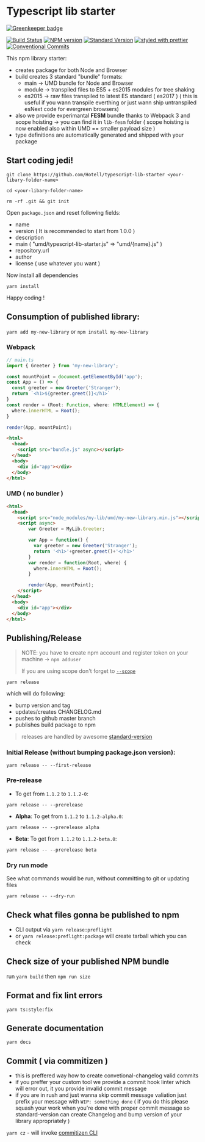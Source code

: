 # Typescript lib starter

[![Greenkeeper badge](https://badges.greenkeeper.io/Hotell/typescript-lib-starter.svg)](https://greenkeeper.io/)

[![Build Status](https://travis-ci.org/Hotell/typescript-lib-starter.svg?branch=master)](https://travis-ci.org/Hotell/typescript-lib-starter)
[![NPM version](https://img.shields.io/npm/v/standard-version.svg)](https://www.npmjs.com/package/typescript-lib-starter)
[![Standard Version](https://img.shields.io/badge/release-standard%20version-brightgreen.svg)](https://github.com/conventional-changelog/standard-version)
[![styled with prettier](https://img.shields.io/badge/styled_with-prettier-ff69b4.svg)](https://github.com/prettier/prettier)
[![Conventional Commits](https://img.shields.io/badge/Conventional%20Commits-1.0.0-yellow.svg)](https://conventionalcommits.org)


This npm library starter:

- creates package for both Node and Browser
- build creates 3 standard "bundle" formats:
  - main -> UMD bundle for Node and Browser
  - module -> transpiled files to ES5 + es2015 modules for tree shaking
  - es2015 -> raw files transpiled to latest ES standard ( es2017 ) ( this is useful if you wann transpile everthing or just wann ship untranspiled esNext code for evergreen browsers)
- also we provide experimantal **FESM** bundle thanks to Webpack 3 and scope hoisting -> you can find it in `lib-fesm` folder ( scope hoisting is now enabled also within UMD == smaller payload size )
- type definitions are automatically generated and shipped with your package

## Start coding jedi!

`git clone https://github.com/Hotell/typescript-lib-starter <your-libary-folder-name>`

`cd <your-libary-folder-name>`

`rm -rf .git && git init`

Open `package.json` and reset following fields:
- name
- version ( It is recommended to start from 1.0.0 )
- description
- main ( "umd/typescript-lib-starter.js" => "umd/{name}.js" )
- repository.url
- author
- license ( use whatever you want )

Now install all dependencies

`yarn install`

Happy coding !

## Consumption of published library:

`yarn add my-new-library` or `npm install my-new-library`

### Webpack

```ts
// main.ts
import { Greeter } from 'my-new-library';

const mountPoint = document.getElementById('app');
const App = () => {
  const greeter = new Greeter('Stranger');
  return `<h1>${greeter.greet()}</h1>`
}
const render = (Root: Function, where: HTMLElement) => {
  where.innerHTML = Root();
}

render(App, mountPoint);
```

```html
<html>
  <head>
    <script src="bundle.js" async></script>
  </head>
  <body>
    <div id="app"></div>
  </body>
</html>
```

### UMD ( no bundler )

```html
<html>
  <head>
    <script src="node_modules/my-lib/umd/my-new-library.min.js"></script>
    <script async>
        var Greeter = MyLib.Greeter;

        var App = function() {
          var greeter = new Greeter('Stranger');
          return '<h1>'+greeter.greet()+'</h1>'
        }
        var render = function(Root, where) {
          where.innerHTML = Root();
        }

        render(App, mountPoint);
    </script>
  </head>
  <body>
    <div id="app"></div>
  </body>
</html>
```

## Publishing/Release

> NOTE: you have to create npm account and register token on your machine
> -> `npm adduser`
>
> If you are using scope don't forget to [`--scope`](https://docs.npmjs.com/cli/adduser#scope)

`yarn release`

which will do following:
- bump version and tag
- updates/creates CHANGELOG.md
- pushes to github master branch
- publishes build package to npm

> releases are handled by awesome [standard-version](https://github.com/conventional-changelog/standard-version)


### Initial Release (without bumping package.json version):

`yarn release -- --first-release`

### Pre-release

- To get from `1.1.2` to `1.1.2-0`:

`yarn release -- --prerelease`

- **Alpha**: To get from `1.1.2` to `1.1.2-alpha.0`:

`yarn release -- --prerelease alpha`

- **Beta**: To get from `1.1.2` to `1.1.2-beta.0`:

`yarn release -- --prerelease beta`

### Dry run mode

See what commands would be run, without committing to git or updating files

`yarn release -- --dry-run`

## Check what files gonna be published to npm

- CLI output via `yarn release:preflight`
- or `yarn release:preflight:package` will create tarball which you can check

## Check size of your published NPM bundle

run `yarn build` then `npm run size`

## Format and fix lint errors

`yarn ts:style:fix`

## Generate documentation

`yarn docs`

## Commit ( via commitizen )

- this is preffered way how to create convetional-changelog valid commits
- if you preffer your custom tool we provide a commit hook linter which will error out, it you provide invalid commit message
- if you are in rush and just wanna skip commit message valiation just prefix your message with `WIP: something done` ( if you do this please squash your work when you're done with proper commit message so standard-version can create Changelog and bump version of your library appropriately )

`yarn cz` - will invoke [commitizen CLI](https://github.com/commitizen/cz-cli)
